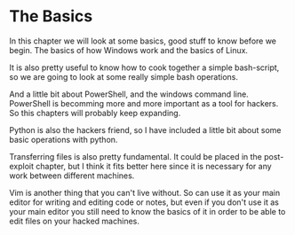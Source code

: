 # The Basics

In this chapter we will look at some basics, good stuff to know before we begin. The basics of how Windows work and the basics of Linux. 

It is also pretty useful to know how to cook together a simple bash-script, so we are going to look at some really simple bash operations.

And a little bit about PowerShell, and the windows command line. PowerShell is becomming more and more important as a tool for hackers. So this chapters will probably keep expanding.

Python is also the hackers friend, so I have included a little bit about some basic operations with python.

Transferring files is also pretty fundamental. It could be placed in the post-exploit chapter, but I think it fits better here since it is necessary for any work between different machines.

Vim is another thing that you can't live without. So can use it as your main editor for writing and editing code or notes, but even if you don't use it as your main editor you still need to know the basics of it in order to be able to edit files on your hacked machines.  

